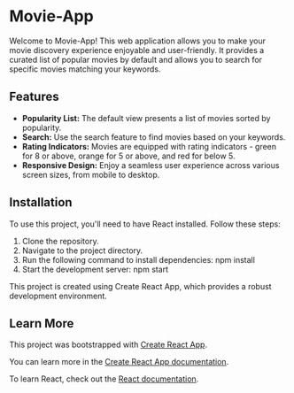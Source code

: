 # Movie-App

Welcome to Movie-App! This web application allows you to make your movie discovery experience enjoyable and user-friendly. It provides a curated list of popular movies by default and allows you to search for specific movies matching your keywords.

## Features

- **Popularity List:** The default view presents a list of movies sorted by popularity.
- **Search:** Use the search feature to find movies based on your keywords.
- **Rating Indicators:** Movies are equipped with rating indicators - green for 8 or above, orange for 5 or above, and red for below 5.
- **Responsive Design:** Enjoy a seamless user experience across various screen sizes, from mobile to desktop.

## Installation

To use this project, you'll need to have React installed. Follow these steps:

1. Clone the repository.
2. Navigate to the project directory.
3. Run the following command to install dependencies:
   npm install
4. Start the development server:
   npm start
   
This project is created using Create React App, which provides a robust development environment.

## Learn More

This project was bootstrapped with [Create React App](https://github.com/facebook/create-react-app).

You can learn more in the [Create React App documentation](https://facebook.github.io/create-react-app/docs/getting-started).

To learn React, check out the [React documentation](https://reactjs.org/).




